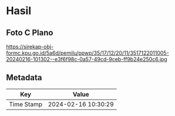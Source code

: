 # Hasil

## Foto C Plano

https://sirekap-obj-formc.kpu.go.id/5a6d/pemilu/ppwp/35/17/12/20/11/3517122011005-20240216-101302--e3f6f98c-0a57-49cd-9ceb-ff9b24e250c6.jpg


## Metadata

| Key        | Value               |
| ---------- | ------------------- |
| Time Stamp | 2024-02-16 10:30:29 |




